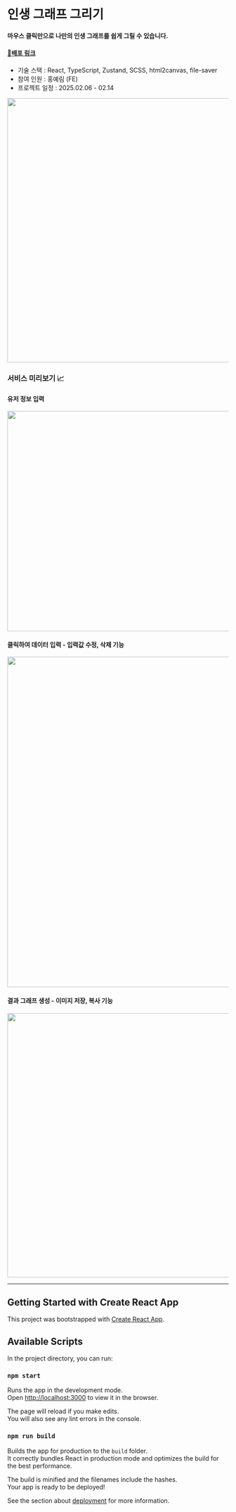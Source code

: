 # 인생 그래프 그리기
#### 마우스 클릭만으로 나만의 인생 그래프를 쉽게 그릴 수 있습니다. 
#### <a href="https://life-graph.vercel.app/">🔗배포 링크</a>
-  기술 스택 : React, TypeScript, Zustand, SCSS, html2canvas, file-saver
-  참여 인원 : 홍예림 (FE)
-  프로젝트 일정 : 2025.02.06 - 02.14
<img src="https://github.com/user-attachments/assets/65eb524a-e009-4481-9a69-e071d9ed85bf" width="1000" height="600"/>



### 서비스 미리보기 📈
#### 유저 정보 입력
<img src="https://github.com/user-attachments/assets/358fc65a-6ce5-478c-ad2a-a8ffd1894d56" width="640" height="500"/>

#### 클릭하여 데이터 입력 - 입력값 수정, 삭제 기능
<img src="https://github.com/user-attachments/assets/1fe1b08c-0ef4-4e5b-9d47-deab2a207df5" width="640" height="750"/>

#### 결과 그래프 생성 - 이미지 저장, 복사 기능
<img src="https://github.com/user-attachments/assets/a4c7fd44-c35c-46e5-bee3-0e1a2369071b" width="640" height="600"/>



---

## Getting Started with Create React App

This project was bootstrapped with [Create React App](https://github.com/facebook/create-react-app).

## Available Scripts

In the project directory, you can run:

### `npm start`

Runs the app in the development mode.\
Open [http://localhost:3000](http://localhost:3000) to view it in the browser.

The page will reload if you make edits.\
You will also see any lint errors in the console.

### `npm run build`

Builds the app for production to the `build` folder.\
It correctly bundles React in production mode and optimizes the build for the best performance.

The build is minified and the filenames include the hashes.\
Your app is ready to be deployed!

See the section about [deployment](https://facebook.github.io/create-react-app/docs/deployment) for more information.
